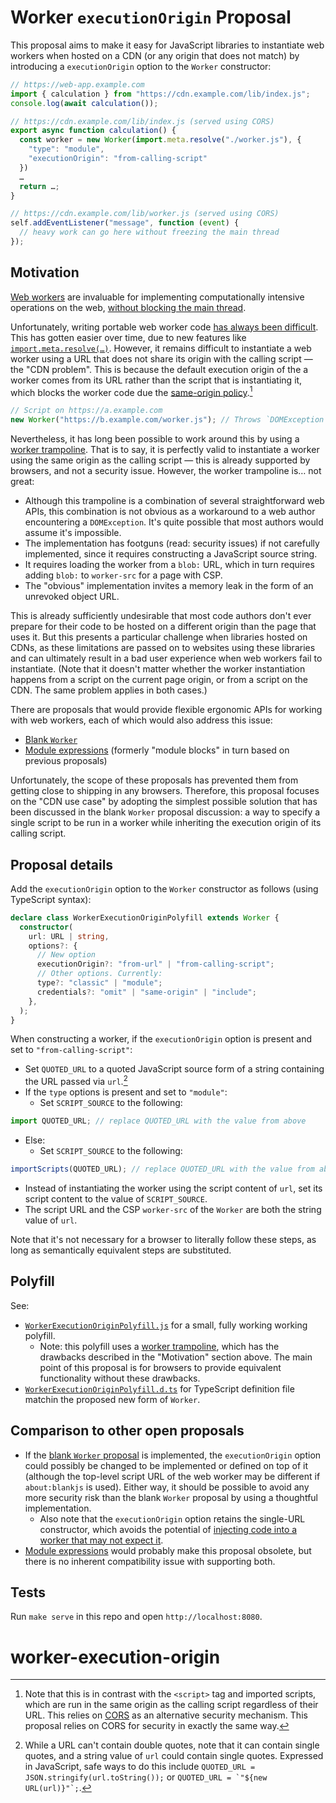 # Worker `executionOrigin` Proposal

This proposal aims to make it easy for JavaScript libraries to instantiate web workers when hosted on a CDN (or any origin that does not match) by introducing a `executionOrigin` option to the `Worker` constructor:

```js
// https://web-app.example.com
import { calculation } from "https://cdn.example.com/lib/index.js";
console.log(await calculation());

// https://cdn.example.com/lib/index.js (served using CORS)
export async function calculation() {
  const worker = new Worker(import.meta.resolve("./worker.js"), {
    "type": "module",
    "executionOrigin": "from-calling-script"
  })
  …
  return …;
}

// https://cdn.example.com/lib/worker.js (served using CORS)
self.addEventListener("message", function (event) {
  // heavy work can go here without freezing the main thread
});
```

## Motivation

[Web workers](https://developer.mozilla.org/en-US/docs/Web/API/Web_Workers_API/Using_web_workers) are invaluable for implementing computationally intensive operations on the web, [without blocking the main thread](https://web.dev/off-main-thread/).

Unfortunately, writing portable web worker code [has always been
difficult](https://github.com/whatwg/html/issues/6911). This has gotten easier over time, due to new features like
[`import.meta.resolve(…)`](https://developer.mozilla.org/en-US/docs/Web/JavaScript/Reference/Operators/import.meta/resolve). However, it remains difficult to instantiate a web worker using a URL that does
not share its origin with the calling script — the "CDN problem". This is because the default
execution origin of the a worker comes from its URL rather than the script that
is instantiating it, which blocks the worker code due the [same-origin
policy](https://developer.mozilla.org/en-US/docs/Web/Security/Same-origin_policy).[^1]

[^1]:Note that this is in contrast with the `<script>` tag and imported scripts, which are run in the same origin as the calling script regardless of their URL. This relies on [CORS](https://developer.mozilla.org/en-US/docs/Web/HTTP/CORS) as an alternative security mechanism. This proposal relies on CORS for security in exactly the same way.

```js
// Script on https://a.example.com
new Worker("https://b.example.com/worker.js"); // Throws `DOMException`
```

Nevertheless, it has long been possible to work around this by using a [worker
trampoline](https://github.com/lgarron/web-worker-compat#problem-7-web-workers-cannot-be-instantiated-cross-origin). That is to say, it is perfectly valid to instantiate a worker using the same origin as the calling script — this is already supported by browsers, and not a security issue. However, the worker trampoline is… not great:

- Although this trampoline is a combination of several straightforward web APIs, this combination is not obvious as a workaround to a web author encountering a `DOMException`. It's quite possible that most authors would assume it's impossible.
- The implementation has footguns (read: security issues) if not carefully implemented, since it requires constructing a JavaScript source string.
- It requires loading the worker from a `blob:` URL, which in turn requires adding `blob:` to `worker-src` for a page with CSP.
- The "obvious" implementation invites a memory leak in the form of an unrevoked object URL.

This is already sufficiently undesirable that most code authors don't ever prepare for their code to be hosted on a different origin than the page that uses it. But this presents a particular challenge when libraries hosted on CDNs, as these limitations are passed on to websites using these libraries and can ultimately result in a bad user experience when web workers fail to instantiate. (Note that it doesn't matter whether the worker instantiation happens from a script on the current page origin, or from a script on the CDN. The same problem applies in both cases.)

There are proposals that would provide flexible ergonomic APIs for working with web workers, each of which would also address this issue:

- [Blank `Worker`](https://github.com/whatwg/html/issues/6911)
- [Module expressions](https://github.com/tc39/proposal-module-expressions) (formerly "module blocks" in turn based on previous proposals)

Unfortunately, the scope of these proposals has prevented them from getting
close to shipping in any browsers. Therefore, this proposal focuses on the "CDN
use case" by adopting the simplest possible solution that has been discussed in
the blank `Worker` proposal discussion: a way to specify a single script to be run in a worker while inheriting the execution origin of its calling script.

## Proposal details

Add the `executionOrigin` option to the `Worker` constructor as follows (using TypeScript syntax):

```ts
declare class WorkerExecutionOriginPolyfill extends Worker {
  constructor(
    url: URL | string,
    options?: {
      // New option
      executionOrigin?: "from-url" | "from-calling-script";
      // Other options. Currently:
      type?: "classic" | "module";
      credentials?: "omit" | "same-origin" | "include";
    },
  );
}
```

When constructing a worker, if the `executionOrigin` option is present and set to `"from-calling-script"`:

- Set `QUOTED_URL` to a quoted JavaScript source form of a string containing the URL passed via `url`.[^2]
- If the `type` options is present and set to `"module"`:
  - Set `SCRIPT_SOURCE` to the following:

```js
import QUOTED_URL; // replace QUOTED_URL with the value from above
```

- Else:
  - Set `SCRIPT_SOURCE` to the following:

```js
importScripts(QUOTED_URL); // replace QUOTED_URL with the value from above
```

- Instead of instantiating the worker using the script content of `url`, set its script content to the value of `SCRIPT_SOURCE`.
- The script URL and the CSP `worker-src` of the `Worker` are both the string value of `url`.

Note that it's not necessary for a browser to literally follow these steps, as long as semantically equivalent steps are substituted.

[^2]: While a URL can't contain double quotes, note that it can contain single quotes, and a string value of `url` could contain single quotes. Expressed in JavaScript, safe ways to do this include `QUOTED_URL = JSON.stringify(url.toString());` or ``QUOTED_URL = `"${new URL(url)}"`;``.

## Polyfill

See:

- [`WorkerExecutionOriginPolyfill.js`](./src/WorkerExecutionOriginPolyfill.js) for a small, fully working working polyfill.
  - Note: this polyfill uses a [worker trampoline](https://github.com/lgarron/web-worker-compat#problem-7-web-workers-cannot-be-instantiated-cross-origin), which has the drawbacks described in the "Motivation" section above. The main point of this proposal is for browsers to provide equivalent functionality without these drawbacks.
- [`WorkerExecutionOriginPolyfill.d.ts`](./src/WorkerExecutionOriginPolyfill.d.ts) for TypeScript definition file matchin the proposed new form of `Worker`.

## Comparison to other open proposals

- If the [blank `Worker` proposal](https://github.com/whatwg/html/issues/6911)
  is implemented, the `executionOrigin` option could possibly be changed to be
  implemented or defined on top of it (although the top-level script URL of the
  web worker may be different if `about:blankjs` is used). Either way, it should
  be possible to avoid any more security risk than the blank `Worker` proposal
  by using a thoughtful implementation.
  - Also note that the `executionOrigin` option retains the single-URL constructor, which avoids the potential of [injecting code into a worker that may not expect it](https://github.com/whatwg/html/issues/6911#issuecomment-896889807).
- [Module expressions](https://github.com/tc39/proposal-module-expressions) would probably make this proposal obsolete, but there is no inherent compatibility issue with supporting both.

## Tests

Run `make serve` in this repo and open `http://localhost:8080`.
# worker-execution-origin
